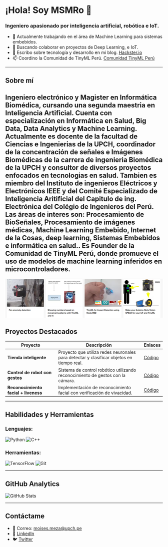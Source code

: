 <!--
**MSMRo/MSMRo** is a ✨ _special_ ✨ repository because its `README.md` (this file) appears on your GitHub profile.

Here are some ideas to get you started:

- 🔭 I’m currently working on ...
- 🌱 I’m currently learning ...
- 👯 I’m looking to collaborate on ...
- 🤔 I’m looking for help with ...
- 💬 Ask me about ...
- 📫 How to reach me: ...
- 😄 Pronouns: ...
- ⚡ Fun fact: ...
-->


# ¡Hola! Soy MSMRo 👋

### Ingeniero apasionado por inteligencia artificial, robótica e IoT.

- 🔭 Actualmente trabajando en el área de Machine Learning para sistemas embebidos.
- 👯 Buscando colaborar en proyectos de Deep Learning, e IoT.
- 📝 Escribo sobre tecnología y desarrollo en mi blog. [Hackster.io](https://www.hackster.io/moisesstevend)
- 📫 Coordino la Comunidad de TinyML Perú. [Comunidad TinyML Perú](https://www.facebook.com/tinymlperu/)

---

## Sobre mí

Ingeniero electrónico y Magister en Informática Biomédica, cursando una segunda maestria en Inteligencia Artificial. Cuenta con especialización en Informática en Salud, Big Data, Data Analytics y Machine Learning. Actualmente es docente de la facultad de Ciencias e Ingenierias de la UPCH, coordinador de la concentración de señales e Imágenes Biomédicas de la carrera de ingenieria Biomédica de la UPCH y consultor de diversos proyectos enfocados en tecnologias en salud. Tambien es miembro del Instituto de ingenieros Eléctricos y Electrónicos IEEE y del Comité Especializado de Inteligencia Aritificial del Capitulo de ing. Electrónica del Colégio de Ingenieros del Perú. Las áreas de interes son: Procesamiento de BioSeñales, Procesamiento de imágenes médicas, Machine Learning Embebido, Internet de la Cosas, deep learning, Sistemas Embebidos e informática en salud.. Es Founder de la Comunidad de TinyML Perú, donde promueve el uso de modelos de machine learning inferidos en microcontroladores.
---

![Proyectos](img/projectos_moises.PNG)

## Proyectos Destacados

| Proyecto | Descripción | Enlaces |
|----------|-------------|---------|
| **Tienda inteligente** | Proyecto que utiliza redes neuronales para detectar y clasificar objetos en tiempo real. | [Código](https://github.com/MSMRo/Tienda-Inteligente) |
| **Control de robot con gestos** | Sistema de control robótico utilizando reconocimiento de gestos con la cámara. | [Código](https://github.com/MSMRo/Control-Robot-Gestos) |
| **Reconocimiento facial + liveness** | Implementación de reconocimiento facial con verificación de vivacidad. | [Código](https://github.com/MSMRo/Reconocimiento-Facial-Liveness) |

---

## Habilidades y Herramientas

### Lenguajes:

![Python](https://img.shields.io/badge/-Python-3776AB?logo=python&logoColor=white&style=flat)
![C++](https://img.shields.io/badge/-C++-00599C?logo=c%2B%2B&logoColor=white&style=flat)

### Herramientas:

![TensorFlow](https://img.shields.io/badge/-TensorFlow-FF6F00?logo=tensorflow&logoColor=white&style=flat)
![Git](https://img.shields.io/badge/-Git-F05032?logo=git&logoColor=white&style=flat)

---

## GitHub Analytics

![GitHub Stats](https://github-readme-stats.vercel.app/api?username=MSMRo&show_icons=true&theme=radical)

---

## Contáctame

- 📧 Correo: moises.meza@upch.pe
- 💼 [LinkedIn](https://www.linkedin.com/in/moises-meza-rodriguez/)
- 🐦 [Twitter](https://x.com/moisesm56944895)


